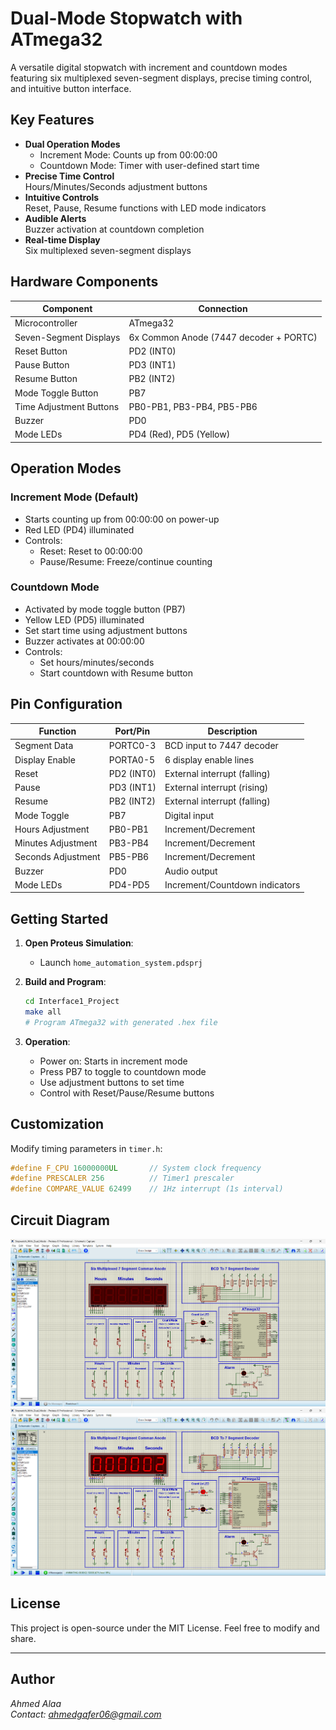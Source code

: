 # Dual-Mode Stopwatch with ATmega32
A versatile digital stopwatch with increment and countdown modes featuring six multiplexed seven-segment displays, precise timing control, and intuitive button interface.

## Key Features

- **Dual Operation Modes**  
  - Increment Mode: Counts up from 00:00:00
  - Countdown Mode: Timer with user-defined start time
- **Precise Time Control**  
  Hours/Minutes/Seconds adjustment buttons
- **Intuitive Controls**  
  Reset, Pause, Resume functions with LED mode indicators
- **Audible Alerts**  
  Buzzer activation at countdown completion
- **Real-time Display**  
  Six multiplexed seven-segment displays

## Hardware Components

| Component               | Connection              |
|-------------------------|-------------------------|
| Microcontroller         | ATmega32                |
| Seven-Segment Displays  | 6x Common Anode (7447 decoder + PORTC) |
| Reset Button            | PD2 (INT0)              |
| Pause Button            | PD3 (INT1)              |
| Resume Button           | PB2 (INT2)              |
| Mode Toggle Button      | PB7                     |
| Time Adjustment Buttons | PB0-PB1, PB3-PB4, PB5-PB6 |
| Buzzer                  | PD0                     |
| Mode LEDs               | PD4 (Red), PD5 (Yellow) |

## Operation Modes

### Increment Mode (Default)
- Starts counting up from 00:00:00 on power-up
- Red LED (PD4) illuminated
- Controls:
  - Reset: Reset to 00:00:00
  - Pause/Resume: Freeze/continue counting

### Countdown Mode
- Activated by mode toggle button (PB7)
- Yellow LED (PD5) illuminated
- Set start time using adjustment buttons
- Buzzer activates at 00:00:00
- Controls:
  - Set hours/minutes/seconds
  - Start countdown with Resume button


## Pin Configuration

| Function            | Port/Pin   | Description                  |
|---------------------|------------|------------------------------|
| Segment Data        | PORTC0-3   | BCD input to 7447 decoder    |
| Display Enable      | PORTA0-5   | 6 display enable lines       |
| Reset               | PD2 (INT0) | External interrupt (falling) |
| Pause               | PD3 (INT1) | External interrupt (rising)  |
| Resume              | PB2 (INT2) | External interrupt (falling) |
| Mode Toggle         | PB7        | Digital input                |
| Hours Adjustment    | PB0-PB1    | Increment/Decrement          |
| Minutes Adjustment  | PB3-PB4    | Increment/Decrement          |
| Seconds Adjustment  | PB5-PB6    | Increment/Decrement          |
| Buzzer              | PD0        | Audio output                 |
| Mode LEDs           | PD4-PD5    | Increment/Countdown indicators |

## Getting Started

1. **Open Proteus Simulation**:
   - Launch `home_automation_system.pdsprj`

2. **Build and Program**:
   ```bash
   cd Interface1_Project
   make all
   # Program ATmega32 with generated .hex file
   ```

3. **Operation**:
   - Power on: Starts in increment mode
   - Press PB7 to toggle to countdown mode
   - Use adjustment buttons to set time
   - Control with Reset/Pause/Resume buttons

## Customization
Modify timing parameters in `timer.h`:
```c
#define F_CPU 16000000UL       // System clock frequency
#define PRESCALER 256          // Timer1 prescaler
#define COMPARE_VALUE 62499    // 1Hz interrupt (1s interval)
```

## Circuit Diagram
![alt text](image.png)
![alt text](image-1.png)

## License
This project is open-source under the MIT License. Feel free to modify and share.

---
## Author
*Ahmed Alaa*  
*Contact: ahmedgafer06@gmail.com*
